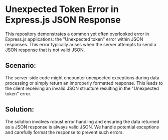 # Unexpected Token Error in Express.js JSON Response

This repository demonstrates a common yet often overlooked error in Express.js applications: the "Unexpected token" error within JSON responses. This error typically arises when the server attempts to send a JSON response that is not valid JSON. 

## Scenario:

The server-side code might encounter unexpected exceptions during data processing or simply return an improperly formatted response. This leads to the client receiving an invalid JSON structure resulting in the "Unexpected token" error.

## Solution:

The solution involves robust error handling and ensuring the data returned as a JSON response is always valid JSON. We handle potential exceptions and carefully format the response to prevent such errors.